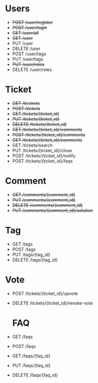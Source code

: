 # Users

* ~~POST /user/register~~
* ~~POST /user/login~~
* ~~GET /user/all~~
* ~~GET /user~~
* PUT /user
* DELETE /user
* POST /user/tags
* PUT /user/tags
* ~~PUT /user/roles~~
* DELETE /user/roles

# Ticket
* ~~GET /ticekets~~
* ~~POST /tickets~~
* ~~GET /tickets/{ticket_id}~~
* ~~PUT /tickets/{ticket_id}~~
* ~~DELETE /tickets/{ticket_id}~~
* ~~GET /tickets/{ticket_id}/comments~~
* ~~POST /tickets/{ticket_id}/comments~~
* ~~GET /tickets/{ticket_id}/comments~~
* GET /tickets/search
* PUT /tickets/{ticket_id}/close
* POST /tickets/{ticket_id}/notify
* POST /tickets/{ticket_id}/faqs

# Comment
* ~~GET /comments/{comment_id}~~
* ~~PUT /comments/{comment_id}~~
* ~~DELETE /comments/{comment_id}~~
* ~~PUT /comments/{comment_id}/solution~~

# Tag
* GET /tags
* POST /tags
* PUT /tags/{tag_id}
* DELETE /tags/{tag_id}

# Vote
* POST /tickets/{ticket_id}/upvote
* DELETE /tickets/{ticket_id}/revoke-vote

  # FAQ
* GET /faqs
* POST /faqs
* GET /faqs/{faq_id}
* PUT /faqs/{faq_id}
* DELETE /faqs/{faq_id}
